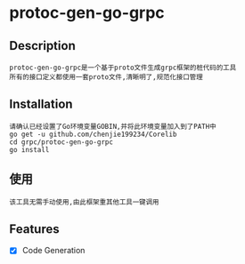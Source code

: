 # protoc-gen-go-grpc

## Description
	protoc-gen-go-grpc是一个基于proto文件生成grpc框架的桩代码的工具
	所有的接口定义都使用一套proto文件,清晰明了,规范化接口管理

## Installation
	请确认已经设置了Go环境变量GOBIN,并将此环境变量加入到了PATH中
	go get -u github.com/chenjie199234/Corelib
	cd grpc/protoc-gen-go-grpc
	go install

## 使用
	该工具无需手动使用,由此框架重其他工具一键调用

## Features
- [X] Code Generation
